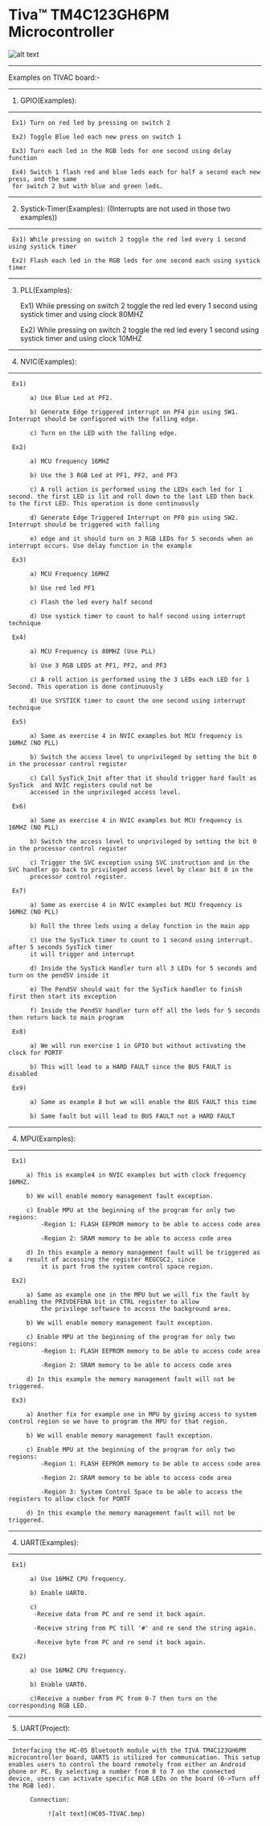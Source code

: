 # Tiva™ TM4C123GH6PM Microcontroller
![alt text](texas-launchpad-evolution-kit.jpg)
__________________________________________________________________________________
Examples on TIVAC board:-
__________________________________________________________________________________

1)  GPIO(Examples):
_____________________

     Ex1) Turn on red led by pressing on switch 2

     Ex2) Toggle Blue led each new press on switch 1

     Ex3) Turn each led in the RGB leds for one second using delay function

     Ex4) Switch 1 flash red and blue leds each for half a second each new press, and the same
     for switch 2 but with blue and green leds.

_________________________________________________________________________________________________________________
2)  Systick-Timer(Examples): ((Interrupts are not used in those two examples))
_____________________________________________________________________________

     Ex1) While pressing on switch 2 toggle the red led every 1 second using systick timer

     Ex2) Flash each led in the RGB leds for one second each using systick timer

_________________________________________________________________________________________________________________
3)  PLL(Examples):

     Ex1) While pressing on switch 2 toggle the red led every 1 second using systick timer and using clock 80MHZ

     Ex2) While pressing on switch 2 toggle the red led every 1 second using systick timer and using clock 10MHZ
     
_________________________________________________________________________________________________________________
4) NVIC(Examples):
_____________________

     Ex1) 

          a) Use Blue Led at PF2.

          b) Generate Edge triggered interrupt on PF4 pin using SW1. Interrupt should be configured with the falling edge.
 
          c) Turn on the LED with the falling edge.

     Ex2) 

          a) MCU frequency 16MHZ

          b) Use the 3 RGB Led at PF1, PF2, and PF3

          c) A roll action is performed using the LEDs each led for 1 second. the first LED is lit and roll down to the last LED then back to the first LED. This operation is done continuously

          d) Generate Edge Triggered Interrupt on PF0 pin using SW2. Interrupt should be triggered with falling

          e) edge and it should turn on 3 RGB LEDs for 5 seconds when an interrupt occurs. Use delay function in the example

     Ex3) 
     
          a) MCU Frequency 16MHZ

          b) Use red led PF1

          c) Flash the led every half second

          d) Use systick timer to count to half second using interrupt technique

     Ex4)

          a) MCU Frequency is 80MHZ (Use PLL)

          b) Use 3 RGB LEDS at PF1, PF2, and PF3

          c) A roll action is performed using the 3 LEDs each LED for 1 Second. This operation is done continuously
          
          d) Use SYSTICK timer to count the one second using interrupt technique

     Ex5)

          a) Same as exercise 4 in NVIC examples but MCU frequency is 16MHZ (NO PLL)

          b) Switch the access level to unprivileged by setting the bit 0 in the processor control register

          c) Call SysTick_Init after that it should trigger hard fault as SysTick  and NVIC registers could not be
          accessed in the unprivileged access level.  

     Ex6)

          a) Same as exercise 4 in NVIC examples but MCU frequency is 16MHZ (NO PLL)

          b) Switch the access level to unprivileged by setting the bit 0 in the processor control register

          c) Trigger the SVC exception using SVC instruction and in the SVC handler go back to privileged access level by clear bit 0 in the
          processor control register.

     Ex7)

          a) Same as exercise 4 in NVIC examples but MCU frequency is 16MHZ (NO PLL)

          b) Roll the three leds using a delay function in the main app

          c) Use the SysTick timer to count to 1 second using interrupt. after 5 seconds SysTick timer
          it will trigger and interrupt

          d) Inside the SysTick Handler turn all 3 LEDs for 5 seconds and turn on the pendSV inside it

          e) The PendSV should wait for the SysTick handler to finish first then start its exception

          f) Inside the PendSV handler turn off all the leds for 5 seconds then return back to main program   

     Ex8)

          a) We will run exercise 1 in GPIO but without activating the clock for PORTF
 
          b) This will lead to a HARD FAULT since the BUS FAULT is disabled

     Ex9)

          a) Same as example 8 but we will enable the BUS FAULT this time
 
          b) Same fault but will lead to BUS FAULT not a HARD FAULT
_________________________________________________________________________________________________________________
4) MPU(Examples):
_____________________

     Ex1) 

         a) This is example4 in NVIC examples but with clock frequency 16MHZ.

         b) We will enable memory management fault exception.

         c) Enable MPU at the beginning of the program for only two regions:
             -Region 1: FLASH EEPROM memory to be able to access code area

             -Region 2: SRAM memory to be able to access code area

         d) In this example a memory management fault will be triggered as a    result of accessing the register REGCGC2, since
             it is part from the system control space region.

     Ex2)

         a) Same as example one in the MPU but we will fix the fault by enabling the PRIVDEFENA bit in CTRL register to allow
             the privilege software to access the background area.

         b) We will enable memory management fault exception.

         c) Enable MPU at the beginning of the program for only two regions:
             -Region 1: FLASH EEPROM memory to be able to access code area

             -Region 2: SRAM memory to be able to access code area

         d) In this example the memory management fault will not be triggered.

     Ex3)

         a) Another fix for example one in MPU by giving access to system control region so we have to program the MPU for that region.

         b) We will enable memory management fault exception.

         c) Enable MPU at the beginning of the program for only two regions:
             -Region 1: FLASH EEPROM memory to be able to access code area

             -Region 2: SRAM memory to be able to access code area

             -Region 3: System Control Space to be able to access the registers to allow clock for PORTF

         d) In this example the memory management fault will not be triggered.

_________________________________________________________________________________________________________________
4) UART(Examples):
_____________________   

     Ex1)

          a) Use 16MHZ CPU frequency.

          b) Enable UART0.

          c)
           -Receive data from PC and re send it back again.

           -Receive string from PC till '#' and re send the string again.

           -Receive byte from PC and re send it back again. 

     Ex2)

          a) Use 16MHZ CPU frequency.

          b) Enable UART0.

          c)Receive a number from PC from 0-7 then turn on the corresponding RGB LED.                 
_________________________________________________________________________________________________________________
5) UART(Project):
_____________________   

     Interfacing the HC-05 Bluetooth module with the TIVA TM4C123GH6PM microcontroller board, UART5 is utilized for communication. This setup enables users to control the board remotely from either an Android phone or PC. By selecting a number from 0 to 7 on the connected device, users can activate specific RGB LEDs on the board (0->Turn off the RGB led).

          Connection:
               
               ![alt text](HC05-TIVAC.bmp)
               